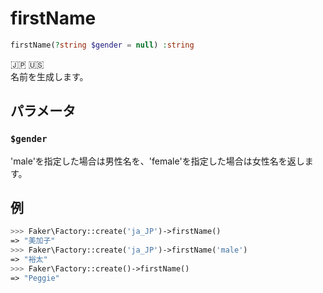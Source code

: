# firstName
```php
firstName(?string $gender = null) :string
```
:jp: :us:  
名前を生成します。

## パラメータ
### `$gender`
'male'を指定した場合は男性名を、'female'を指定した場合は女性名を返します。

## 例
```php
>>> Faker\Factory::create('ja_JP')->firstName()
=> "美加子"
>>> Faker\Factory::create('ja_JP')->firstName('male')
=> "裕太"
>>> Faker\Factory::create()->firstName()
=> "Peggie"
```
